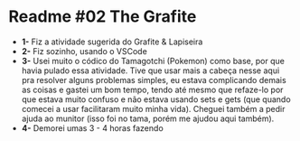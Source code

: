 # Readme #02 The Grafite
- **1-** Fiz a atividade sugerida do Grafite & Lapiseira
- **2-** Fiz sozinho, usando o VSCode
- **3-** Usei muito o códico do Tamagotchi (Pokemon) como base, por que havia pulado essa atividade. Tive que usar mais a cabeça nesse aqui pra resolver alguns problemas simples, eu estava complicando demais as coisas e gastei um bom tempo, tendo até mesmo que refaze-lo por que estava muito confuso e não estava usando sets e gets (que quando comecei a usar facilitaram muito minha vida). Cheguei também a pedir ajuda ao munitor (isso foi no tama, porém me ajudou aqui também).  
- **4-** Demorei umas 3 - 4 horas fazendo